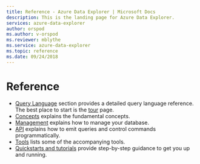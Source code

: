 ```yaml
---
title: Reference - Azure Data Explorer | Microsoft Docs
description: This is the landing page for Azure Data Explorer.
services: azure-data-explorer
author: orspod
ms.author: v-orspod
ms.reviewer: mblythe
ms.service: azure-data-explorer
ms.topic: reference
ms.date: 09/24/2018
---
```

# Reference
* [Query Language](./query/index.md) section provides a detailed query language reference. The best place to start is the [tour](./query/tutorial.md) page.
* [Concepts](./concepts/index.md) explains the fundamental concepts.
* [Management](./management/index.md) explains how to manage your database.
* [API](./api/index.md) explains how to emit queries and control commands programmatically.
* [Tools](./tools/index.md) lists some of the accompanying tools.
* [Quickstarts and tutorials]( https://docs.microsoft.com/azure/data-explorer) provide step-by-step guidance to get you up and running.